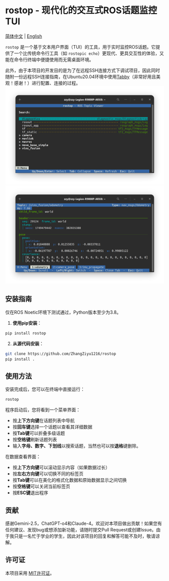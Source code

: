 # rostop - 现代化的交互式ROS话题监控TUI

[简体中文](README_cn.md)  |  [English](README.md)

`rostop` 是一个基于文本用户界面（TUI）的工具，用于实时监控ROS话题。它提供了一个比传统命令行工具（如 `rostopic echo`）更现代、更具交互性的体验，又能在命令行终端中便捷使用而无需桌面环境。  

此外，由于本项目的开发目的是为了在远程SSH连接方式下调试项目，因此同时随附一份远程SSH连接指南，在Ubuntu20.04环境中使用[Tabby](https://github.com/Eugeny/tabby)（非常好用且美观！感谢！）进行配置、连接的过程。
![rostop-菜单界面](image1.png)
![rostop-话题界面](image2.png)

## 安装指南

仅在ROS Noetic环境下测试通过，Python版本至少为3.8。
1.  **使用pip安装**：
```bash
pip install rostop
```
2.  **从源代码安装**：   
```bash
git clone https://github.com/ZhangZiyu1216/rostop
pip install .
```
## 使用方法

安装完成后，您可以在终端中直接运行：
```bash
rostop
```

程序启动后，您将看到一个菜单界面：
*   按**上下方向键**在话题列表中导航
*   按**回车键**选择一个话题以查看其详细数据
*   按**Tab键**可以折叠多级话题
*   按**空格键**刷新话题列表
*   输入**字母、数字、下划线**以搜索话题，当然也可以按**退格**键删除。

在数据查看界面：  
*   按**上下方向键**可以滚动显示内容（如果数据过长）
*   按**左右方向键**可以切换不同的标签页
*   按**Tab键**可以在美化的格式化数据和原始数据显示之间切换
*   按**空格键**可以关闭当前标签页
*   按**ESC键**退出程序

## 贡献

感谢Gemini-2.5，ChatGPT-o4和Claude-4。欢迎对本项目做出贡献！如果您有任何建议、发现bug或想添加新功能，请随时提交Pull Request或创建Issue。由于我只是一名忙于学业的学生，因此对该项目的回复和解答可能不及时，敬请谅解。

## 许可证

本项目采用 [MIT许可证](LICENSE)。
